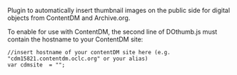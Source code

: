 Plugin to automatically insert thumbnail images on the public side for digital objects from ContentDM and Archive.org.

To enable for use with ContentDM, the second line of DOthumb.js must contain the hostname to your ContentDM site:
  
    //insert hostname of your contentDM site here (e.g. "cdm15821.contentdm.oclc.org" or your alias)
    var cdmsite  = "";
